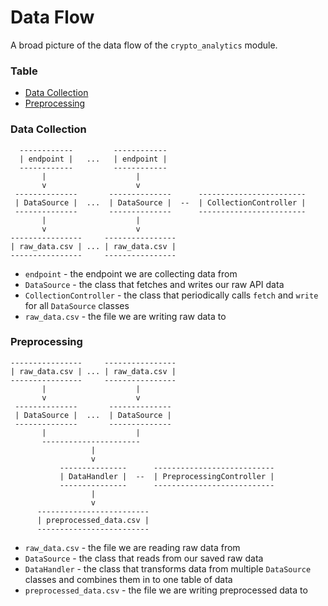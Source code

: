 # Data Flow
A broad picture of the data flow of the `crypto_analytics` module.
### Table
- [Data Collection](#data-collection)
- [Preprocessing](#preprocessing)

### Data Collection
```
  ------------         ------------
  | endpoint |   ...   | endpoint |
  ------------         ------------
       |                    |
       v                    v
 --------------       --------------      ------------------------
 | DataSource |  ...  | DataSource |  --  | CollectionController |
 --------------       --------------      ------------------------
       |                    |
       v                    v
----------------     ----------------
| raw_data.csv | ... | raw_data.csv |
----------------     ----------------
```
- `endpoint` - the endpoint we are collecting data from
- `DataSource` - the class that fetches and writes our raw API data
- `CollectionController` - the class that periodically calls `fetch` and `write` for all `DataSource` classes
- `raw_data.csv` - the file we are writing raw data to

### Preprocessing
```
----------------     ----------------
| raw_data.csv | ... | raw_data.csv |
----------------     ----------------
       |                    |
       v                    v
 --------------       --------------
 | DataSource |  ...  | DataSource |
 --------------       --------------
       |                    |
       ----------------------
                  |
                  v
           ---------------      ---------------------------
           | DataHandler |  --  | PreprocessingController |
           ---------------      ---------------------------
                  |
                  v
      -------------------------
      | preprocessed_data.csv |
      -------------------------
```
- `raw_data.csv` - the file we are reading raw data from
- `DataSource` - the class that reads from our saved raw data
- `DataHandler` - the class that transforms data from multiple `DataSource` classes and combines them in to one table of data
- `preprocessed_data.csv` - the file we are writing preprocessed data to
